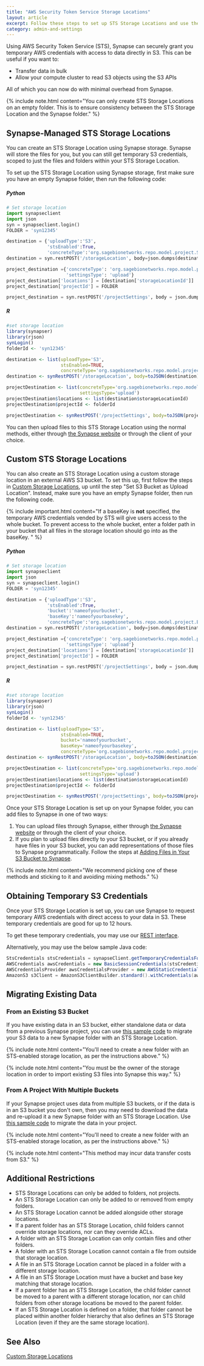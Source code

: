 ```yaml
---
title: "AWS Security Token Service Storage Locations"
layout: article
excerpt: Follow these steps to set up STS Storage Locations and use them to access your S3 data directly.
category: admin-and-settings
---
```


Using AWS Security Token Service (STS), Synapse can securely grant you temporary AWS credentials with access to data directly in S3. This can be useful if you want to:

* Transfer data in bulk
* Allow your compute cluster to read S3 objects using the S3 APIs

All of which you can now do with minimal overhead from Synapse.

{% include note.html content="You can only create STS Storage Locations on an empty folder. This is to ensure consistency between the STS Storage Location and the Synapse folder." %}

## Synapse-Managed STS Storage Locations

You can create an STS Storage Location using Synapse storage. Synapse will store the files for you, but you can still get temporary S3 credentials, scoped to just the files and folders within your STS Storage Location.

To set up the STS Storage Location using Synapse storage, first make sure you have an empty Synapse folder, then run the following code:

##### Python

```python
# Set storage location
import synapseclient
import json
syn = synapseclient.login()
FOLDER = 'syn12345'

destination = {'uploadType':'S3',
               'stsEnabled':True,
               'concreteType':'org.sagebionetworks.repo.model.project.S3StorageLocationSetting'}
destination = syn.restPOST('/storageLocation', body=json.dumps(destination))

project_destination ={'concreteType': 'org.sagebionetworks.repo.model.project.UploadDestinationListSetting',
                      'settingsType': 'upload'}
project_destination['locations'] = [destination['storageLocationId']]
project_destination['projectId'] = FOLDER

project_destination = syn.restPOST('/projectSettings', body = json.dumps(project_destination))
```

##### R

```r
#set storage location
library(synapser)
library(rjson)
synLogin()
folderId <- 'syn12345'

destination <- list(uploadType='S3',
                    stsEnabled=TRUE,
                    concreteType='org.sagebionetworks.repo.model.project.S3StorageLocationSetting')
destination <- synRestPOST('/storageLocation', body=toJSON(destination))

projectDestination <- list(concreteType='org.sagebionetworks.repo.model.project.UploadDestinationListSetting',
                           settingsType='upload')
projectDestination$locations <- list(destination$storageLocationId)
projectDestination$projectId <- folderId

projectDestination <- synRestPOST('/projectSettings', body=toJSON(projectDestination))
```

You can then upload files to this STS Storage Location using the normal methods, either through [the Synapse website](https://www.synapse.org/) or through the client of your choice.

## Custom STS Storage Locations

You can also create an STS Storage Location using a custom storage location in an external AWS S3 bucket. To set this up, first follow the steps in [Custom Storage Locations](custom_storage_location.md), up until the step "Set S3 Bucket as Upload Location". Instead, make sure you have an empty Synapse folder, then run the following code.

{% include important.html content="If a baseKey is **not** specified, the temporary AWS credentials vended by STS will give users access to the whole bucket. To prevent access to the whole bucket, enter a folder path in your bucket that all files in the storage location should go into as the baseKey. " %}

##### Python

```python
# Set storage location
import synapseclient
import json
syn = synapseclient.login()
FOLDER = 'syn12345'

destination = {'uploadType':'S3',
               'stsEnabled':True,
               'bucket':'nameofyourbucket',
               'baseKey':'nameofyourbasekey',
               'concreteType':'org.sagebionetworks.repo.model.project.ExternalS3StorageLocationSetting'}
destination = syn.restPOST('/storageLocation', body=json.dumps(destination))

project_destination ={'concreteType': 'org.sagebionetworks.repo.model.project.UploadDestinationListSetting',
                      'settingsType': 'upload'}
project_destination['locations'] = [destination['storageLocationId']]
project_destination['projectId'] = FOLDER

project_destination = syn.restPOST('/projectSettings', body = json.dumps(project_destination))
```

##### R

```r
#set storage location
library(synapser)
library(rjson)
synLogin()
folderId <- 'syn12345'

destination <- list(uploadType='S3',
                    stsEnabled=TRUE,
                    bucket='nameofyourbucket',
                    baseKey='nameofyourbasekey',
                    concreteType='org.sagebionetworks.repo.model.project.ExternalS3StorageLocationSetting')
destination <- synRestPOST('/storageLocation', body=toJSON(destination))

projectDestination <- list(concreteType='org.sagebionetworks.repo.model.project.UploadDestinationListSetting',
                           settingsType='upload')
projectDestination$locations <- list(destination$storageLocationId)
projectDestination$projectId <- folderId

projectDestination <- synRestPOST('/projectSettings', body=toJSON(projectDestination))
```

Once your STS Storage Location is set up on your Synapse folder, you can add files to Synapse in one of two ways:

1. You can upload files through Synapse, either through [the Synapse website](https://www.synapse.org/) or through the client of your choice.
2. If you plan to upload files directly to your S3 bucket, or if you already have files in your S3 bucket, you can add representations of those files to Synapse programmatically. Follow the steps at [Adding Files in Your S3 Bucket to Synapse](custom_storage_location.md#adding-files-in-your-s3-bucket-to-synapse).

{% include note.html content="We recommend picking one of these methods and sticking to it and avoiding mixing methods." %}

## Obtaining Temporary S3 Credentials

Once your STS Storage Location is set up, you can use Synapse to request temporary AWS credentials with direct access to your data in S3. These temporary credentials are good for up to 12 hours.

To get these temporary credentials, you may use our [REST interface](https://rest-docs.synapse.org/rest/GET/entity/id/sts.html).

Alternatively, you may use the below sample Java code:

```java
StsCredentials stsCredentials = synapseClient.getTemporaryCredentialsForEntity(folderEntityId, StsPermission.read_only);
AWSCredentials awsCredentials = new BasicSessionCredentials(stsCredentials.getAccessKeyId(), stsCredentials.getSecretAccessKey(), stsCredentials.getSessionToken());
AWSCredentialsProvider awsCredentialsProvider = new AWSStaticCredentialsProvider(awsCredentials);
AmazonS3 s3Client = AmazonS3ClientBuilder.standard().withCredentials(awsCredentialsProvider).build();
```

## Migrating Existing Data

### From an Existing S3 Bucket

If you have existing data in an S3 bucket, either standalone data or data from a previous Synapse project, you can use [this sample code](https://github.com/Sage-Bionetworks/Synapse-Repository-Services/blob/develop/client/sample-code/src/main/java/org/sagebionetworks/sample/sts/MigrateS3Bucket.java) to migrate your S3 data to a new Synapse folder with an STS Storage Location.

{% include note.html content="You'll need to create a new folder with an STS-enabled storage location, as per the instructions above." %}

{% include note.html content="You must be the owner of the storage location in order to import existing S3 files into Synapse this way." %}

### From A Project With Multiple Buckets

If your Synapse project uses data from multiple S3 buckets, or if the data is in an S3 bucket you don't own, then you may need to download the data and re-upload it a new Synapse folder with an STS Storage Location. Use [this sample code](https://github.com/Sage-Bionetworks/Synapse-Repository-Services/blob/develop/client/sample-code/src/main/java/org/sagebionetworks/sample/sts/MigrateSynapseProject.java) to migrate the data in your project.

{% include note.html content="You'll need to create a new folder with an STS-enabled storage location, as per the instructions above." %}

{% include note.html content="This method may incur data transfer costs from S3." %}

## Additional Restrictions

* STS Storage Locations can only be added to folders, not projects.
* An STS Storage Location can only be added to or removed from empty folders.
* An STS Storage Location cannot be added alongside other storage locations.
* If a parent folder has an STS Storage Location, child folders cannot override storage locations, nor can they override ACLs.
* A folder with an STS Storage Location can only contain files and other folders.
* A folder with an STS Storage Location cannot contain a file from outside that storage location.
* A file in an STS Storage Location cannot be placed in a folder with a different storage location.
* A file in an STS Storage Location must have a bucket and base key matching that storage location.
* If a parent folder has an STS Storage Location, the child folder cannot be moved to a parent with a different storage location, nor can child folders from other storage locations be moved to the parent folder.
* If an STS Storage Location is defined on a folder, that folder cannot be placed within another folder hierarchy that also defines an STS Storage Location (even if they are the same storage location).

## See Also

[Custom Storage Locations](custom_storage_location.md)
